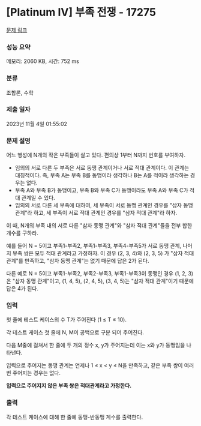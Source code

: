 # [Platinum IV] 부족 전쟁 - 17275 

[문제 링크](https://www.acmicpc.net/problem/17275) 

### 성능 요약

메모리: 2060 KB, 시간: 752 ms

### 분류

조합론, 수학

### 제출 일자

2023년 11월 4일 01:55:02

### 문제 설명

<p>어느 행성에 N개의 작은 부족들이 살고 있다. 편의상 1부터 N까지 번호를 부여하자.</p>

<ul>
	<li>임의의 서로 다른 두 부족은 서로 동맹 관계이거나 서로 적대 관계이다. 이 관계는 대칭적이다. 즉, 부족 A는 부족 B를 동맹이라 생각하나 B는 A를 적이라 생각하는 경우는 없다.</li>
	<li>부족 A와 부족 B가 동맹이고, 부족 B와 부족 C가 동맹이라도 부족 A와 부족 C가 적대 관계일 수 있다.</li>
	<li>임의의 서로 다른 세 부족에 대하여, 세 부족이 서로 동맹 관계인 경우를 "삼자 동맹 관계"라 하고, 세 부족이 서로 적대 관계인 경우를 "삼자 적대 관계"라 하자.</li>
</ul>

<p>이 때, N개의 부족 내의 서로 다른 "삼자 동맹 관계"와 "삼자 적대 관계"들을 전부 합한 개수를 구하라.</p>

<p>예를 들어 N = 5이고 부족1-부족2, 부족1-부족3, 부족4-부족5가 서로 동맹 관계, 나머지 부족 쌍은 모두 적대 관계라고 가정하자. 이 경우 (2, 3, 4)와 (2, 3, 5) 가 "삼자 적대 관계"를 만족하고, "삼자 동맹 관계"는 없기 때문에 답은 2가 된다.</p>

<p>다른 예로 N = 5이고 부족1-부족2, 부족2-부족3, 부족1-부족3이 동맹인 경우 (1, 2, 3)은 "삼자 동맹 관계"이고, (1, 4, 5), (2, 4, 5), (3, 4, 5)는 "삼자 적대 관계"이기 때문에 답은 4가 된다.</p>

### 입력 

 <p>첫 줄에 테스트 케이스의 수 T가 주어진다 (1 ≤ T ≤ 10).</p>

<p>각 테스트 케이스 첫 줄에 N, M이 공백으로 구분 되어 주어진다.</p>

<p>다음 M줄에 걸쳐서 한 줄에 두 개의 정수 x, y가 주어지는데 이는 x와 y가 동맹임을 나타낸다.</p>

<p>입력으로 주어지는 동맹 관계는 언제나 1 ≤ x < y ≤ N을 만족하고, 같은 부족 쌍이 여러 번 주어지는 경우는 없다.</p>

<p><strong>입력으로 주어지지 않은 부족 쌍은 적대관계라고 가정한다.</strong></p>

### 출력 

 <p>각 테스트 케이스에 대해 한 줄에 동맹-반동맹 계수를 출력한다.</p>

